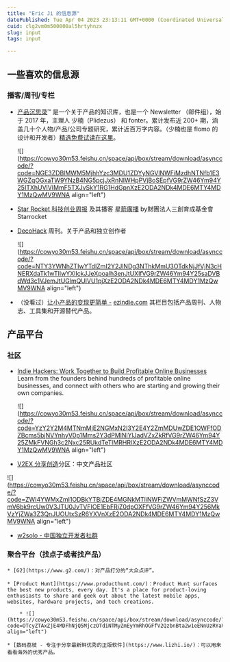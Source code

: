 ```yaml
---
title: "Eric Ji 的信息源"
datePublished: Tue Apr 04 2023 23:13:11 GMT+0000 (Coordinated Universal Time)
cuid: clg2vm0m500000al5hrtyhnzx
slug: input
tags: input

---
```


## 一些喜欢的信息源

### 播客/周刊/专栏

* [产品沉思录](https://xiaobot.net/p/pmthinking2023)™ 是一个关于产品的知识库，也是一个 Newsletter （邮件组），始于 2017 年，主理人 少楠（Plidezus） 和 fonter。累计发布近 200+ 期，涵盖几十个人物/产品/公司专题研究，累计近百万字内容。（少楠也是 flomo 的设计和开发者）[精选免费试读在这里](https://www.notion.so/ProductThinking-a601a12335044f349a22caf57f274c27)。
    
    ![](https://cowyo30m53.feishu.cn/space/api/box/stream/download/asynccode/?code=NGE3ZDBlMWM5MjhhYzc3MDU1ZDYyNGVlNWFiMzdhNTNfb1E3WGZqOGxaTW9YNzB4NG5pcjJxRnNIWHpPVjBoSEpfVG9rZW46Ym94Y25ITXhUVlVIMmF5TXJvSkY1RG1HdGpnXzE2ODA2NDk4MDE6MTY4MDY1MzQwMV9WNA align="left")
    
* [Star Rocket 科技创业周报](https://blog.starrocket.io/star-rocket-newsletter/) 及其播客 [星箭廣播](https://blog.starrocket.io/posts/category/podcast/) by財團法人三創育成基金會 Starrocket
    
* [DecoHack](https://www.decohack.com/) 周刊。关于产品和独立创作者
    
    ![](https://cowyo30m53.feishu.cn/space/api/box/stream/download/asynccode/?code=NTY3YWNhZTIwYTdlZmI2Y2JlNDg3NThkMmU3OTdkNjJfVjN3cHNERXdaTk1wTlIwYXlIckJJeXpoalh3enJtUXlfVG9rZW46Ym94Y25saDVBdWd3c1VJemJtUGlmQUlVU1pjXzE2ODA2NDk4MDE6MTY4MDY1MzQwMV9WNA align="left")
    
* （没看过）[让小产品的变现更简单 -](https://www.ezindie.com/) [ezindie.com](http://ezindie.com) 其栏目包括产品周刊、人物志、工具集和开源替代产品。
    

## 产品平台

### 社区

* [Indie Hackers: Work Together to Build Profitable Online Businesses](https://www.indiehackers.com/) Learn from the founders behind hundreds of profitable online businesses, and connect with others who are starting and growing their own companies.
    
    ![](https://cowyo30m53.feishu.cn/space/api/box/stream/download/asynccode/?code=YzY2Y2M4MTNmMjE2NGMxN2I3Y2E4Y2ZmMDUwZDE1OWFfODZBcms5bjNVYnhyV0p1Mms2Y3dPMlNlYlJadVZxZkRfVG9rZW46Ym94Y25ZMkFVNGh3c2Nxc25RUkdTeTlMRHRlXzE2ODA2NDk4MDE6MTY4MDY1MzQwMV9WNA align="left")
    
* [V2EX 分享创造](https://v2ex.com/go/create)分区：中文产品社区
    

![](https://cowyo30m53.feishu.cn/space/api/box/stream/download/asynccode/?code=ZWI4YWMxZmI1ODBkYTBjZDE4MGNkMTliNWFiZWVmMWNfSzZ3VmV6bk9rcUw0V3JTU0JvTVFIOE1EbFRjZ0dpOXFfVG9rZW46Ym94Y256MkVzYjZWa3Z3QnJUOUtxSzR6YXVnXzE2ODA2NDk4MDE6MTY4MDY1MzQwMV9WNA align="left")

* [w2solo - 中国独立开发者社群](https://www.w2solo.com/topics)
    

### 聚合平台（找点子或者找产品）
    
    * [G2](https://www.g2.com/)：对产品打分的“大众点评”。
        
    * [Product Hunt](https://www.producthunt.com/)：Product Hunt surfaces the best new products, every day. It's a place for product-loving enthusiasts to share and geek out about the latest mobile apps, websites, hardware projects, and tech creations.
        
        * ![](https://cowyo30m53.feishu.cn/space/api/box/stream/download/asynccode/?code=OTcyZTAxZjE4MDFhNjQ5MjczOTdiNTMyZmEyYmRhOGFfV2QzbnBta2w1eENnUzRYaVVLQjJMRmh5aDk4SmZuUkhfVG9rZW46Ym94Y245ZWFZNEtrSW1uaTZnc1N3N1NRQWhmXzE2ODA2NDk4MDE6MTY4MDY1MzQwMV9WNA align="left")
            
    * [数码荔枝 - 专注于分享最新鲜优秀的正版软件](https://www.lizhi.io/)：可以用来看看海外的优秀产品。